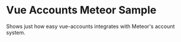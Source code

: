 # Vue Accounts Meteor Sample

Shows just how easy vue-accounts integrates with Meteor's account system.
